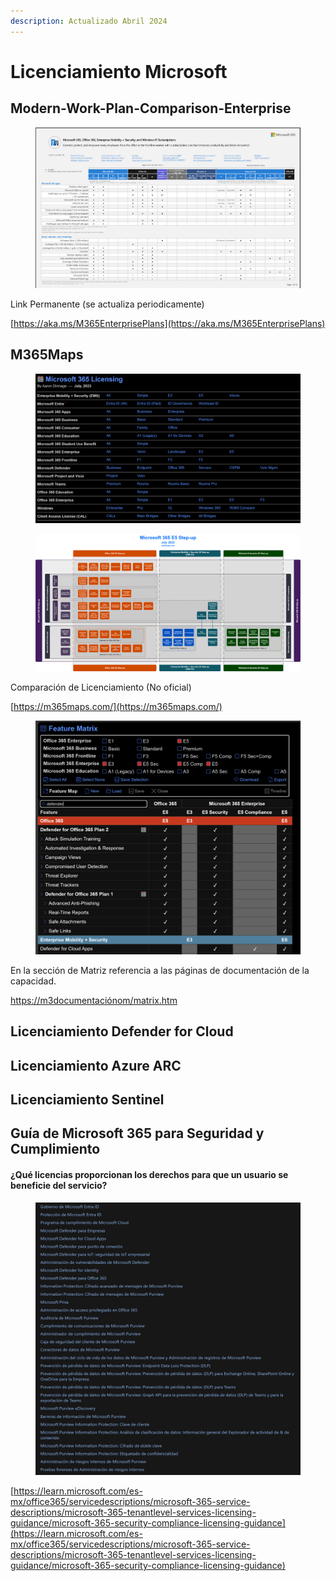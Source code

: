 ```yaml
---
description: Actualizado Abril 2024
---
```


# Licenciamiento Microsoft





## Modern-Work-Plan-Comparison-Enterprise

<figure><img src=".gitbook/assets/Modern-Work-Plan-Comparison-Enterprise.png" alt=""><figcaption></figcaption></figure>

Link Permanente (se actualiza periodicamente)&#x20;

[https://aka.ms/M365EnterprisePlans](https://aka.ms/M365EnterprisePlans)



## M365Maps

<figure><img src=".gitbook/assets/m365maps-1.png" alt=""><figcaption></figcaption></figure>

<figure><img src=".gitbook/assets/Microsoft-365-E5.png" alt=""><figcaption></figcaption></figure>



Comparación de Licenciamiento (No oficial)&#x20;

[https://m365maps.com/](https://m365maps.com/)





<figure><img src=".gitbook/assets/m365maps-2.png" alt=""><figcaption></figcaption></figure>

En la sección de Matriz referencia a las páginas de documentación de la capacidad.

[https://m3documentaciónom/matrix.htm](https://m365maps.com/matrix.htm)







## Licenciamiento Defender for Cloud





## Licenciamiento Azure ARC





## Licenciamiento Sentinel&#x20;









## Guía de Microsoft 365 para Seguridad y Cumplimiento <a href="#microsoft-365-guidance-for-security--compliance" id="microsoft-365-guidance-for-security--compliance"></a>

#### ¿Qué licencias proporcionan los derechos para que un usuario se beneficie del servicio? <a href="#which-licenses-provide-the-rights-for-a-user-to-benefit-from-the-service" id="which-licenses-provide-the-rights-for-a-user-to-benefit-from-the-service"></a>

<figure><img src=".gitbook/assets/image (1) (1) (1) (1) (1) (1) (1) (1) (1) (1) (1).png" alt="https://learn.microsoft.com/es-mx/office365/servicedescriptions/microsoft-365-service-descriptions/microsoft-365-tenantlevel-services-licensing-guidance/microsoft-365-security-compliance-licensing-guidance"><figcaption></figcaption></figure>

[https://learn.microsoft.com/es-mx/office365/servicedescriptions/microsoft-365-service-descriptions/microsoft-365-tenantlevel-services-licensing-guidance/microsoft-365-security-compliance-licensing-guidance](https://learn.microsoft.com/es-mx/office365/servicedescriptions/microsoft-365-service-descriptions/microsoft-365-tenantlevel-services-licensing-guidance/microsoft-365-security-compliance-licensing-guidance)



